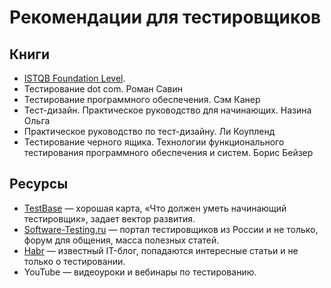 # Рекомендации для тестировщиков

## Книги

- [ISTQB Foundation Level](https://www.rstqb.org/ru/istqb-downloads.html).
- Тестирование dot com. Роман Савин
- Тестирование программного обеспечения. Сэм Канер
- Тест-дизайн. Практическое руководство для начинающих. Назина Ольга
- Практическое руководство по тест-дизайну. Ли Коупленд
- Тестирование черного ящика. Технологии функционального тестирования программного обеспечения и систем. Борис Бейзер

## Ресурсы

- [TestBase](https://testbase.ru/) — хорошая карта, «Что должен уметь начинающий тестировщик», задает вектор развития.
- [Software-Testing.ru](https://software-testing.ru/) — портал тестировщиков из России и не только, форум для общения, масса полезных статей.
- [Habr](https://habr.com/ru/feed/) — известный IT-блог, попадаются интересные статьи и не только о тестировании.
- YouTube — видеоуроки и вебинары по тестированию.
